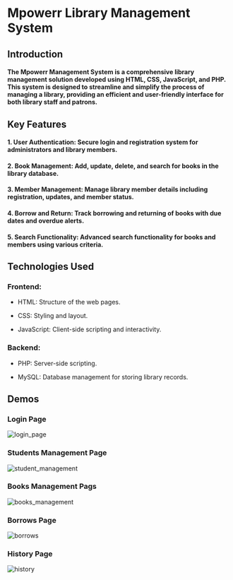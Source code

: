 # Mpowerr Library Management System

## Introduction

  #### The Mpowerr Management System is a comprehensive library management solution developed using HTML, CSS, JavaScript, and PHP. This system is designed to streamline and simplify the process of managing a library, providing an efficient and user-friendly interface for both library staff and patrons.

## Key Features

 #### 1. User Authentication: Secure login and registration system for administrators and library members.
     
#### 2. Book Management: Add, update, delete, and search for books in the library database.
   
#### 3. Member Management: Manage library member details including registration, updates, and member status.
   
#### 4. Borrow and Return: Track borrowing and returning of books with due dates and overdue alerts.
  
#### 5. Search Functionality: Advanced search functionality for books and members using various criteria.

## Technologies Used

### Frontend:

  - HTML: Structure of the web pages.
    
  - CSS: Styling and layout.
    
  - JavaScript: Client-side scripting and interactivity.

### Backend:

  - PHP: Server-side scripting.
    
  - MySQL: Database management for storing library records.

## Demos

  ### Login Page
  
  ![login_page](https://github.com/mpowerrofficial/mpowerr-library-management-system/assets/106969157/e2059e27-7f4d-442c-9324-9c02bceccf1d)
  
  ### Students Management Page
  
  ![student_management](https://github.com/mpowerrofficial/mpowerr-library-management-system/assets/106969157/1a7b9f33-ec5b-494a-8220-33d0e4a4f14a)
  
  ### Books Management Pags 
  
  ![books_management](https://github.com/mpowerrofficial/mpowerr-library-management-system/assets/106969157/16db48e8-835d-4f57-9757-7d6385cde4bd)
  
  ### Borrows Page 
  
  ![borrows](https://github.com/mpowerrofficial/mpowerr-library-management-system/assets/106969157/b8527c10-8d6a-4388-9c2e-669a851cee50)
  
  ### History Page 
  
  ![history](https://github.com/mpowerrofficial/mpowerr-library-management-system/assets/106969157/cc4471be-a0db-40a6-bd0a-91be4a41381d)
